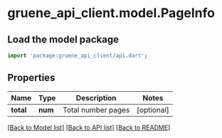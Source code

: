 # gruene_api_client.model.PageInfo

## Load the model package
```dart
import 'package:gruene_api_client/api.dart';
```

## Properties
Name | Type | Description | Notes
------------ | ------------- | ------------- | -------------
**total** | **num** | Total number pages | [optional] 

[[Back to Model list]](../README.md#documentation-for-models) [[Back to API list]](../README.md#documentation-for-api-endpoints) [[Back to README]](../README.md)


